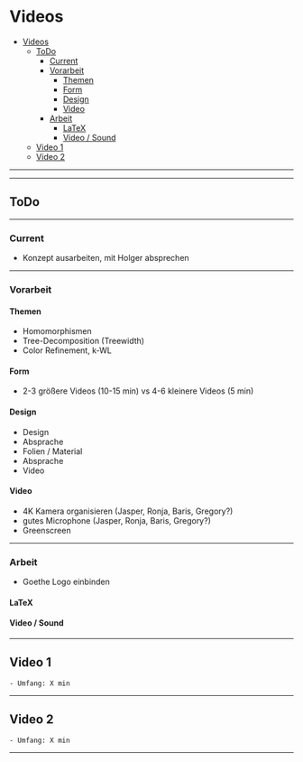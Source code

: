 # Videos

- [Videos](#videos)
  - [ToDo](#todo)
    - [Current](#current)
    - [Vorarbeit](#vorarbeit)
      - [Themen](#themen)
      - [Form](#form)
      - [Design](#design)
      - [Video](#video)
    - [Arbeit](#arbeit)
      - [LaTeX](#latex)
      - [Video / Sound](#video--sound)
  - [Video 1](#video-1)
  - [Video 2](#video-2)

---
---

## ToDo


---

### Current
- Konzept ausarbeiten, mit Holger absprechen


---

### Vorarbeit

#### Themen
- Homomorphismen
- Tree-Decomposition (Treewidth)
- Color Refinement, k-WL


#### Form
- 2-3 größere Videos (10-15 min) vs 4-6 kleinere Videos (5 min)


#### Design
- Design
- Absprache
- Folien / Material
- Absprache
- Video


#### Video
- 4K Kamera organisieren (Jasper, Ronja, Baris, Gregory?)
- gutes Microphone (Jasper, Ronja, Baris, Gregory?)
- Greenscreen


---

### Arbeit

- Goethe Logo einbinden

#### LaTeX


#### Video / Sound





---

## Video 1
```
- Umfang: X min
```




---

## Video 2
```
- Umfang: X min
```




---

